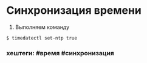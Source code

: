 # Синхронизация времени

1. Выполняем команду

~~~~
$ timedatectl set-ntp true
~~~~

### хештеги:  #время #синхронизация